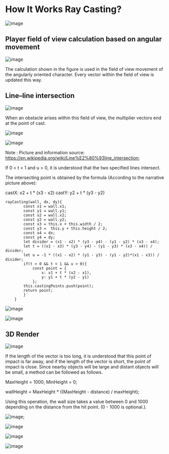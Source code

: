 # How It Works Ray Casting?

![image](https://user-images.githubusercontent.com/67822910/103563055-3175d480-4ecd-11eb-88ae-5a896a5bd248.png)

## Player field of view calculation based on angular movement

![image](https://user-images.githubusercontent.com/67822910/103559424-2750d780-4ec7-11eb-99b3-38c75d1f9e6a.png)

The calculation shown in the figure is used in the field of view movement of the angularly oriented character. 
Every vector within the field of view is updated this way.

## Line–line intersection

![image](https://user-images.githubusercontent.com/67822910/103559846-ddb4bc80-4ec7-11eb-9276-1454fb0f9b10.png)

When an obstacle arises within this field of view, the multiplier vectors end at the point of cast.

![image](https://user-images.githubusercontent.com/67822910/103560430-cfb36b80-4ec8-11eb-9a8c-51a907915842.png)

![image](https://user-images.githubusercontent.com/67822910/103560483-e5289580-4ec8-11eb-978e-1426919f8913.png)

Note : Picture and information source: https://en.wikipedia.org/wiki/Line%E2%80%93line_intersection;

If 0 < t < 1 and u > 0, it is understood that the two specified lines intersect. 

The intersecting point is obtained by the formula (According to the narrative picture above):

castX: x2 + t * (x3 - x2)
castY: y2 + t * (y3 - y2)

```
rayCasting(wall, dx, dy){
        const x1 = wall.x1;
        const y1 = wall.y1;
        const x2 = wall.x2;
        const y2 = wall.y2;
        const x3 = this.x + this.width / 2;
        const y3 =  this.y + this.height / 2;
        const x4 = dx;
        const y4 = dy;
        let divider = (x1 - x2) * (y3 - y4) - (y1 - y2) * (x3 - x4);
        let t = ((x1 - x3) * (y3 - y4) - (y1 - y3) * (x3 - x4)) / divider;
        let u = -1 * ((x1 - x2) * (y1 - y3) - (y1 - y2)*(x1 - x3)) / divider;
        if(t > 0 && t < 1 && u > 0){
            const point = {
                x: x1 + t * (x2 - x1),
                y: y1 + t * (y2 - y1)
            };
        this.castingPoints.push(point);
        return point;
        }
    }
```
![image](https://user-images.githubusercontent.com/67822910/103561513-adbae880-4eca-11eb-84db-acfae07c8c8d.png)

![image](https://user-images.githubusercontent.com/67822910/103561543-bad7d780-4eca-11eb-8bd8-abf00405b95f.png)

## 3D Render

![image](https://user-images.githubusercontent.com/67822910/103562456-2c645580-4ecc-11eb-83c0-a0c0b1f62d75.png)

If the length of the vector is too long, it is understood that this point of impact is far away, and if the length of the vector is short, the point of impact is close. Since nearby objects will be large and distant objects will be small, a method can be followed as follows.

MaxHeight = 1000;
MinHeight = 0;

wallHeight = MaxHeight * ((MaxHeight - distance) / maxHeight);

Using this operation, the wall size takes a value between 0 and 1000 depending on the distance from the hit point. (0 - 1000 is optional.).

![image](https://user-images.githubusercontent.com/67822910/103563024-1efb9b00-4ecd-11eb-87fe-9c668db4307f.png);

![image](https://user-images.githubusercontent.com/67822910/103563055-3175d480-4ecd-11eb-88ae-5a896a5bd248.png)

![image](https://user-images.githubusercontent.com/67822910/103563107-3e92c380-4ecd-11eb-8d0c-cdd564656996.png)

![image](https://user-images.githubusercontent.com/67822910/103563149-4d797600-4ecd-11eb-8906-97fe821454f2.png)
